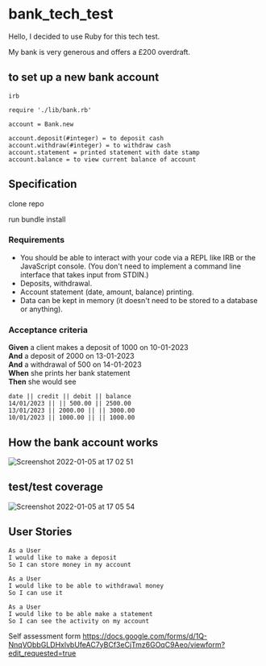 # bank_tech_test

Hello, I decided to use Ruby for this tech test. 

My bank is very generous and offers a £200 overdraft.

## to set up a new bank account 

```
irb

require './lib/bank.rb'

account = Bank.new
```
``` 
account.deposit(#integer) = to deposit cash
account.withdraw(#integer) = to withdraw cash
account.statement = printed statement with date stamp
account.balance = to view current balance of account 
```

## Specification

clone repo

run bundle install

### Requirements

* You should be able to interact with your code via a REPL like IRB or the JavaScript console.  (You don't need to implement a command line interface that takes input from STDIN.)
* Deposits, withdrawal.
* Account statement (date, amount, balance) printing.
* Data can be kept in memory (it doesn't need to be stored to a database or anything).

### Acceptance criteria

**Given** a client makes a deposit of 1000 on 10-01-2023  
**And** a deposit of 2000 on 13-01-2023  
**And** a withdrawal of 500 on 14-01-2023  
**When** she prints her bank statement  
**Then** she would see

```
date || credit || debit || balance
14/01/2023 || || 500.00 || 2500.00
13/01/2023 || 2000.00 || || 3000.00
10/01/2023 || 1000.00 || || 1000.00
```

## How the bank account works

![Screenshot 2022-01-05 at 17 02 51](https://user-images.githubusercontent.com/68062425/148258461-b9709518-766d-4072-b798-62e198c64911.png)


## test/test coverage

![Screenshot 2022-01-05 at 17 05 54](https://user-images.githubusercontent.com/68062425/148258762-07b26955-de47-4dbb-8fd0-92ad1969e53e.png)


## User Stories 

``` 
As a User
I would like to make a deposit
So I can store money in my account

As a User
I would like to be able to withdrawal money
So I can use it

As a User
I would like to be able make a statement 
So I can see the activity on my account
```

Self assessment form
https://docs.google.com/forms/d/1Q-NnqVObbGLDHxlvbUfeAC7yBCf3eCjTmz6GOqC9Aeo/viewform?edit_requested=true
